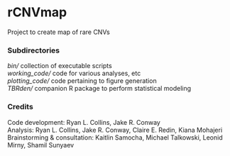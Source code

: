 # rCNVmap
Project to create map of rare CNVs  

### Subdirectories
*bin/* collection of executable scripts  
*working_code/* code for various analyses, etc  
*plotting_code/* code pertaining to figure generation  
*TBRden/* companion R package to perform statistical modeling  

### Credits
Code development: Ryan L. Collins, Jake R. Conway  
Analysis: Ryan L. Collins, Jake R. Conway, Claire E. Redin, Kiana Mohajeri  
Brainstorming & consultation: Kaitlin Samocha, Michael Talkowski, Leonid Mirny, Shamil Sunyaev